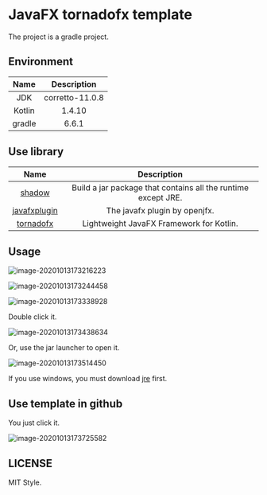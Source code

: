 # JavaFX tornadofx template

The project is a gradle project.

## Environment

|  Name  |   Description   |
| :----: | :-------------: |
|  JDK   | corretto-11.0.8 |
| Kotlin |     1.4.10      |
| gradle |      6.6.1      |

## Use library

|                              Name                               |                          Description                          |
| :-------------------------------------------------------------: | :-----------------------------------------------------------: |
|        [shadow](https://github.com/johnrengelman/shadow)        | Build a jar package that contains all the runtime except JRE. |
| [javafxplugin](https://github.com/openjfx/javafx-gradle-plugin) |                 The javafx plugin by openjfx.                 |
|         [tornadofx](https://github.com/edvin/tornadofx)         |           Lightweight JavaFX Framework for Kotlin.            |

## Usage

![image-20201013173216223](https://cdn.jsdelivr.net/gh/kikt-blog/blog-2@t1/uPic/1602581536.png)

![image-20201013173244458](https://cdn.jsdelivr.net/gh/kikt-blog/blog-2@t1/uPic/1602581583.png)

![image-20201013173338928](https://cdn.jsdelivr.net/gh/kikt-blog/blog-2@t1/uPic/1602581619.png)

Double click it.

![image-20201013173438634](https://cdn.jsdelivr.net/gh/kikt-blog/blog-2@t1/uPic/1602581678.png)

Or, use the jar launcher to open it.

![image-20201013173514450](https://cdn.jsdelivr.net/gh/kikt-blog/blog-2@t1/uPic/1602581714.png)

If you use windows, you must download [jre](https://www.oracle.com/java/technologies/javase-jre8-downloads.html) first.

## Use template in github

You just click it.

![image-20201013173725582](https://cdn.jsdelivr.net/gh/kikt-blog/blog-2@t1/uPic/1602581845.png)

## LICENSE

MIT Style.

